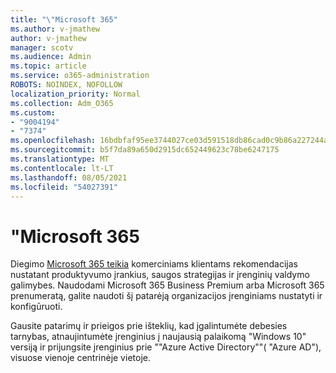 ```yaml
---
title: "\"Microsoft 365"
ms.author: v-jmathew
author: v-jmathew
manager: scotv
ms.audience: Admin
ms.topic: article
ms.service: o365-administration
ROBOTS: NOINDEX, NOFOLLOW
localization_priority: Normal
ms.collection: Adm_O365
ms.custom:
- "9004194"
- "7374"
ms.openlocfilehash: 16bdbfaf95ee3744027ce03d591518db86cad0c9b86a227244a908245501eb6d
ms.sourcegitcommit: b5f7da89a650d2915dc652449623c78be6247175
ms.translationtype: MT
ms.contentlocale: lt-LT
ms.lasthandoff: 08/05/2021
ms.locfileid: "54027391"
---
```

# <a name="deploy-microsoft-365"></a>"Microsoft 365

Diegimo [Microsoft 365 teikia](https://go.microsoft.com/fwlink/?linkid=2072646) komerciniams klientams rekomendacijas nustatant produktyvumo įrankius, saugos strategijas ir įrenginių valdymo galimybes. Naudodami Microsoft 365 Business Premium arba Microsoft 365 prenumeratą, galite naudoti šį patarėją organizacijos įrenginiams nustatyti ir konfigūruoti.

Gausite patarimų ir prieigos prie išteklių, kad įgalintumėte debesies tarnybas, atnaujintumėte įrenginius į naujausią palaikomą "Windows 10" versiją ir prijungsite įrenginius prie ""Azure Active Directory""( "Azure AD"), visuose vienoje centrinėje vietoje.
